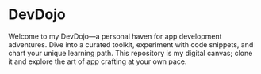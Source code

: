 # DevDojo
Welcome to my DevDojo—a personal haven for app development adventures. Dive into a curated toolkit, experiment with code snippets, and chart your unique learning path. This repository is my digital canvas; clone it and explore the art of app crafting at your own pace.
